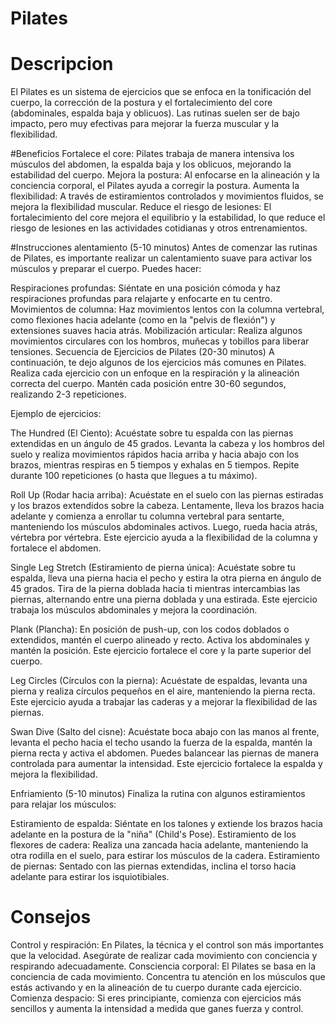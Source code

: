 # Pilates

# Descripcion
El Pilates es un sistema de ejercicios que se enfoca en la tonificación del cuerpo, la corrección de la postura y el fortalecimiento del core (abdominales, espalda baja y oblicuos).
Las rutinas suelen ser de bajo impacto, pero muy efectivas para mejorar la fuerza muscular y la flexibilidad.

#Beneficios
Fortalece el core: Pilates trabaja de manera intensiva los músculos del abdomen, la espalda baja y los oblicuos, mejorando la estabilidad del cuerpo.
Mejora la postura: Al enfocarse en la alineación y la conciencia corporal, el Pilates ayuda a corregir la postura.
Aumenta la flexibilidad: A través de estiramientos controlados y movimientos fluidos, se mejora la flexibilidad muscular.
Reduce el riesgo de lesiones: El fortalecimiento del core mejora el equilibrio y la estabilidad, lo que reduce el riesgo de lesiones en las actividades cotidianas y otros entrenamientos.

#Instrucciones
alentamiento (5-10 minutos)
Antes de comenzar las rutinas de Pilates, es importante realizar un calentamiento suave para activar los músculos y preparar el cuerpo. Puedes hacer:

Respiraciones profundas: Siéntate en una posición cómoda y haz respiraciones profundas para relajarte y enfocarte en tu centro.
Movimientos de columna: Haz movimientos lentos con la columna vertebral, como flexiones hacia adelante (como en la "pelvis de flexión") y extensiones suaves hacia atrás.
Mobilización articular: Realiza algunos movimientos circulares con los hombros, muñecas y tobillos para liberar tensiones.
Secuencia de Ejercicios de Pilates (20-30 minutos)
A continuación, te dejo algunos de los ejercicios más comunes en Pilates. Realiza cada ejercicio con un enfoque en la respiración y la alineación correcta del cuerpo. Mantén cada posición entre 30-60 segundos, realizando 2-3 repeticiones.

Ejemplo de ejercicios:

The Hundred (El Ciento):
Acuéstate sobre tu espalda con las piernas extendidas en un ángulo de 45 grados. Levanta la cabeza y los hombros del suelo y realiza movimientos rápidos hacia arriba y hacia abajo con los brazos, mientras respiras en 5 tiempos y exhalas en 5 tiempos. Repite durante 100 repeticiones (o hasta que llegues a tu máximo).

Roll Up (Rodar hacia arriba):
Acuéstate en el suelo con las piernas estiradas y los brazos extendidos sobre la cabeza. Lentamente, lleva los brazos hacia adelante y comienza a enrollar tu columna vertebral para sentarte, manteniendo los músculos abdominales activos. Luego, rueda hacia atrás, vértebra por vértebra. Este ejercicio ayuda a la flexibilidad de la columna y fortalece el abdomen.

Single Leg Stretch (Estiramiento de pierna única):
Acuéstate sobre tu espalda, lleva una pierna hacia el pecho y estira la otra pierna en ángulo de 45 grados. Tira de la pierna doblada hacia ti mientras intercambias las piernas, alternando entre una pierna doblada y una estirada. Este ejercicio trabaja los músculos abdominales y mejora la coordinación.

Plank (Plancha):
En posición de push-up, con los codos doblados o extendidos, mantén el cuerpo alineado y recto. Activa los abdominales y mantén la posición. Este ejercicio fortalece el core y la parte superior del cuerpo.

Leg Circles (Círculos con la pierna):
Acuéstate de espaldas, levanta una pierna y realiza círculos pequeños en el aire, manteniendo la pierna recta. Este ejercicio ayuda a trabajar las caderas y a mejorar la flexibilidad de las piernas.

Swan Dive (Salto del cisne):
Acuéstate boca abajo con las manos al frente, levanta el pecho hacia el techo usando la fuerza de la espalda, mantén la pierna recta y activa el abdomen. Puedes balancear las piernas de manera controlada para aumentar la intensidad. Este ejercicio fortalece la espalda y mejora la flexibilidad.

Enfriamiento (5-10 minutos)
Finaliza la rutina con algunos estiramientos para relajar los músculos:

Estiramiento de espalda: Siéntate en los talones y extiende los brazos hacia adelante en la postura de la "niña" (Child's Pose).
Estiramiento de los flexores de cadera: Realiza una zancada hacia adelante, manteniendo la otra rodilla en el suelo, para estirar los músculos de la cadera.
Estiramiento de piernas: Sentado con las piernas extendidas, inclina el torso hacia adelante para estirar los isquiotibiales.


# Consejos
Control y respiración: En Pilates, la técnica y el control son más importantes que la velocidad. Asegúrate de realizar cada movimiento con conciencia y respirando adecuadamente.
Consciencia corporal: El Pilates se basa en la conciencia de cada movimiento. Concentra tu atención en los músculos que estás activando y en la alineación de tu cuerpo durante cada ejercicio.
Comienza despacio: Si eres principiante, comienza con ejercicios más sencillos y aumenta la intensidad a medida que ganes fuerza y control.


